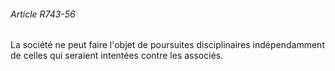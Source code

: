 ###### Article R743-56

La société ne peut faire l'objet de poursuites disciplinaires indépendamment de celles qui seraient intentées contre les associés.

